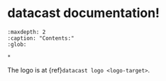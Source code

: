 # datacast documentation!

```{toctree}
:maxdepth: 2
:caption: "Contents:"
:glob:

*
```

The logo is at {ref}`datacast logo <logo-target>`.




